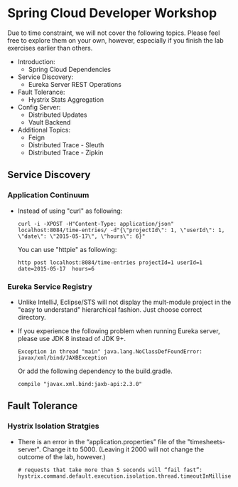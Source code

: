 # Spring Cloud Developer Workshop

Due to time constraint, we will not cover the following topics.  Please feel
free to explore them on your own, however, especially if you finish the lab 
exercises earlier than others.

- Introduction: 
  -   Spring Cloud Dependencies
- Service Discovery: 
  -   Eureka Server REST Operations
- Fault Tolerance: 
  -   Hystrix Stats Aggregation
- Config Server: 
  -   Distributed Updates
  -   Vault Backend
- Additional Topics:
  -   Feign
  -   Distributed Trace - Sleuth
  -   Distributed Trace - Zipkin

## Service Discovery

### Application Continuum

-   Instead of using "curl" as following:

    ```
    curl -i -XPOST -H"Content-Type: application/json" localhost:8084/time-entries/ -d"{\"projectId\": 1, \"userId\": 1, \"date\": \"2015-05-17\", \"hours\": 6}"
    ```
    You can use "httpie" as following:
    
    ```
    http post localhost:8084/time-entries projectId=1 userId=1 date=2015-05-17  hours=6
    ```

### Eureka Service Registry

-   Unlike IntelliJ, Eclipse/STS will not display the 
    mult-module project 
    in the "easy to understand" hierarchical fashion.  Just
    choose correct directory.
    
-   If you experience the following problem when running Eureka
    server, please use JDK 8 instead of JDK 9+. 
    
    ```
    Exception in thread "main" java.lang.NoClassDefFoundError: javax/xml/bind/JAXBException
    ``` 
    
    Or add the following dependency to the build.gradle.
    
    ```
    compile "javax.xml.bind:jaxb-api:2.3.0"
    ```
    
## Fault Tolerance

### Hystrix Isolation Stratgies 

-   There is an error in the “application.properties” file
    of the "timesheets-server". Change it to 5000. (Leaving it
    2000 will not change the outcome of the lab, however.)
    
    ```
    # requests that take more than 5 seconds will “fail fast”:
    hystrix.command.default.execution.isolation.thread.timeoutInMilliseconds=2000
    ```